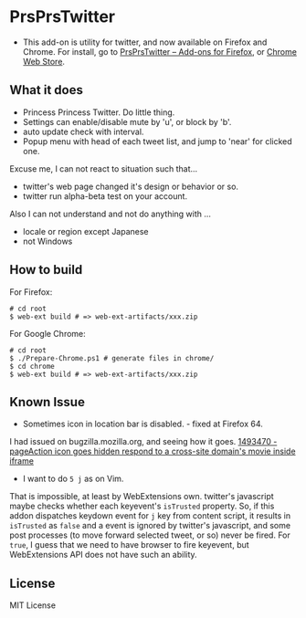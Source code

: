 # PrsPrsTwitter

* This add-on is utility for twitter, and now available on Firefox and Chrome.
For install, go to [PrsPrsTwitter – Add-ons for Firefox](https://addons.mozilla.org/en-US/firefox/addon/prsprstwitter/), 
or [Chrome Web Store](https://chrome.google.com/webstore/detail/prsprstwitter/gogodhhknklbgpppbjbcilokbonbjeeo).


## What it does

* Princess Princess Twitter. Do little thing. 
* Settings can enable/disable mute by 'u', or block by 'b'. 
* auto update check with interval. 
* Popup menu with head of each tweet list, and jump to 'near' for clicked one.

 	
Excuse me, I can not react to situation such that...

* twitter's web page changed it's design or behavior or so.
* twitter run alpha-beta test on your account.

Also I can not understand and not do anything with ...

* locale or region except Japanese
* not Windows


## How to build

For Firefox:

```console
# cd root
$ web-ext build # => web-ext-artifacts/xxx.zip
```

For Google Chrome:

```console
# cd root
$ ./Prepare-Chrome.ps1 # generate files in chrome/
$ cd chrome
$ web-ext build # => web-ext-artifacts/xxx.zip
```


## Known Issue

* Sometimes icon in location bar is disabled. - fixed at Firefox 64.

I had issued on bugzilla.mozilla.org, and seeing how it goes.
[1493470 - pageAction icon goes hidden respond to a cross-site domain's movie inside iframe](https://bugzilla.mozilla.org/show_bug.cgi?id=1493470)

* I want to do `5 j` as on Vim.

That is impossible, at least by WebExtensions own.
twitter's javascript maybe checks whether each keyevent's `isTrusted` property.
So, if this addon dispatches keydown event for `j` key from content script, 
it results in `isTrusted` as `false` and a event is ignored by twitter's javascript,
and some post processes (to move forward selected tweet, or so) never be fired.
For `true`, I guess that we need to have browser to fire keyevent, 
but WebExtensions API does not have such an ability.

## License

MIT License

